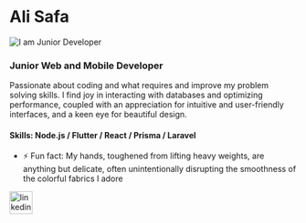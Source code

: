 # Ali Safa
![I am Junior Developer](https://i.postimg.cc/k4JgTGsw-/1.png)
### Junior Web and Mobile Developer

Passionate about coding and what requires and improve my problem solving skills. I find joy in interacting with databases and optimizing performance, coupled with an appreciation for intuitive and user-friendly interfaces, and a keen eye for beautiful design.

#### Skills: Node.js / Flutter / React / Prisma / Laravel

- ⚡ Fun fact: My hands, toughened from lifting heavy weights, are anything but delicate, often unintentionally disrupting the smoothness of the colorful fabrics I adore 


[<img src='https://cdn.jsdelivr.net/npm/simple-icons@3.0.1/icons/linkedin.svg' alt='linkedin' height='40'>](https://www.linkedin.com/in/alisafa1/)  


